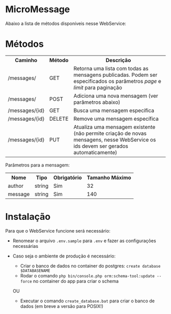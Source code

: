 MicroMessage
============

Abaixo a lista de métodos disponíveis nesse WebService:

# Métodos

<table>
  <tr>
    <th>Caminho</th>
    <th>Método</th>
    <th>Descrição</th>
  </tr>
  <tr>
    <td>/messages/</td>
    <td>GET</td>
    <td>
      Retorna uma lista com todas as mensagens publicadas.
      Podem ser especificados os parâmetros <i>page</i> e <i>limit</i> para paginação
    </td>
  </tr>
  <tr>
    <td>/messages/</td>
    <td>POST</td>
    <td>Adiciona uma nova mensagem (ver parâmetros abaixo)</td>
  </tr>
  <tr>
    <td>/messages/{id}</td>
    <td>GET</td>
    <td>Busca uma mensagem específica</td>
  </tr>
  <tr>
    <td>/messages/{id}</td>
    <td>DELETE</td>
    <td>Remove uma mensagem específica</td>
  </tr>
  <tr>
    <td>/messages/{id}</td>
    <td>PUT</td>
    <td>Atualiza uma mensagem existente (não permite criação de novas mensagens, nesse WebService os ids devem ser gerados automaticamente)</td>
  </tr>
</table>

Parâmetros para a mensagem:

<table>
  <tr>
    <th>Nome</th>
    <th>Tipo</th>
    <th>Obrigatório</th>
    <th>Tamanho Máximo</th>
  </tr>
  <tr>
    <td>author</td>
    <td>string</td>
    <td>Sim</td>
    <td>32</td>
  </tr>
  <tr>
    <td>message</td>
    <td>string</td>
    <td>Sim</td>
    <td>140</td>
  </tr>
</table>

# Instalação

Para que o WebService funcione será necessário:

- Renomear o arquivo `.env.sample` para `.env` e fazer as configurações necessárias
- Caso seja o ambiente de produção é necessário:
  - Criar o banco de dados no container do postgres: `create database $DATABASENAME`
  - Rodar o comando `php bin/console.php orm:schema-tool:update --force` no container do app para criar o schema

  OU

  - Executar o comando `create_database.bat` para criar o banco de dados (em breve a versão para POSIX!)
